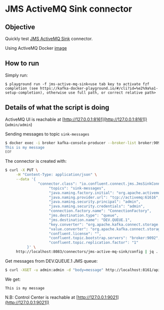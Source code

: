 # JMS ActiveMQ Sink connector



## Objective

Quickly test [JMS ActiveMQ Sink](https://docs.confluent.io/current/connect/kafka-connect-jms/sink/index.html#actvemq-quick-start) connector.

Using ActiveMQ Docker [image](https://hub.docker.com/r/rmohr/activemq/)




## How to run

Simply run:

```
$ playground run -f jms-active-mq-sink<use tab key to activate fzf completion (see https://kafka-docker-playground.io/#/cli?id=%e2%9a%a1-setup-completion), otherwise use full path, or correct relative path>
```

## Details of what the script is doing

ActiveMQ UI is reachable at [http://127.0.0.1:8161](http://127.0.0.1:8161]) (`admin/admin`)

Sending messages to topic `sink-messages`

```bash
$ docker exec -i broker kafka-console-producer --broker-list broker:9092 --topic sink-messages << EOF
This is my message
EOF
```

The connector is created with:

```bash
$ curl -X PUT \
     -H "Content-Type: application/json" \
     --data '{
               "connector.class": "io.confluent.connect.jms.JmsSinkConnector",
                    "topics": "sink-messages",
                    "java.naming.factory.initial": "org.apache.activemq.jndi.ActiveMQInitialContextFactory",
                    "java.naming.provider.url": "tcp://activemq:61616",
                    "java.naming.security.principal": "admin",
                    "java.naming.security.credentials": "admin",
                    "connection.factory.name": "ConnectionFactory",
                    "jms.destination.type": "queue",
                    "jms.destination.name": "DEV.QUEUE.1",
                    "key.converter": "org.apache.kafka.connect.storage.StringConverter",
                    "value.converter": "org.apache.kafka.connect.storage.StringConverter",
                    "confluent.license": "",
                    "confluent.topic.bootstrap.servers": "broker:9092",
                    "confluent.topic.replication.factor": "1"
          }' \
     http://localhost:8083/connectors/jms-active-mq-sink/config | jq .
```

Get messages from DEV.QUEUE.1 JMS queue:

```bash
$ curl -XGET -u admin:admin -d "body=message" http://localhost:8161/api/message/DEV.QUEUE.1?type=queue
```

We get:

```
This is my message
```

N.B: Control Center is reachable at [http://127.0.0.1:9021](http://127.0.0.1:9021])
